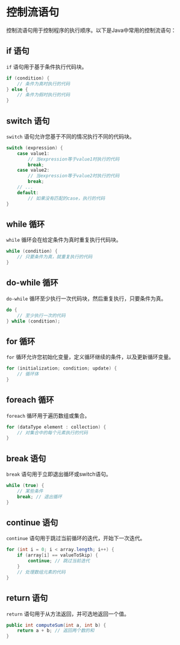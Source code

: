 # 控制流语句

控制流语句用于控制程序的执行顺序。以下是Java中常用的控制流语句：

## if 语句
`if` 语句用于基于条件执行代码块。

```java
if (condition) {
    // 条件为真时执行的代码
} else {
    // 条件为假时执行的代码
}
```

## switch 语句
`switch` 语句允许您基于不同的情况执行不同的代码块。

```java
switch (expression) {
    case value1:
        // 当expression等于value1时执行的代码
        break;
    case value2:
        // 当expression等于value2时执行的代码
        break;
    // ...
    default:
        // 如果没有匹配的case，执行的代码
}
```

## while 循环
`while` 循环会在给定条件为真时重复执行代码块。

```java
while (condition) {
    // 只要条件为真，就重复执行的代码
}
```

## do-while 循环
`do-while` 循环至少执行一次代码块，然后重复执行，只要条件为真。

```java
do {
    // 至少执行一次的代码
} while (condition);
```

## for 循环
`for` 循环允许您初始化变量，定义循环继续的条件，以及更新循环变量。

```java
for (initialization; condition; update) {
    // 循环体
}
```

## foreach 循环
`foreach` 循环用于遍历数组或集合。

```java
for (dataType element : collection) {
    // 对集合中的每个元素执行的代码
}
```

## break 语句
`break` 语句用于立即退出循环或switch语句。

```java
while (true) {
    // 某些条件
    break; // 退出循环
}
```

## continue 语句
`continue` 语句用于跳过当前循环的迭代，开始下一次迭代。

```java
for (int i = 0; i < array.length; i++) {
    if (array[i] == valueToSkip) {
        continue; // 跳过当前迭代
    }
    // 处理数组元素的代码
}
```

## return 语句
`return` 语句用于从方法返回，并可选地返回一个值。

```java
public int computeSum(int a, int b) {
    return a + b; // 返回两个数的和
}
```